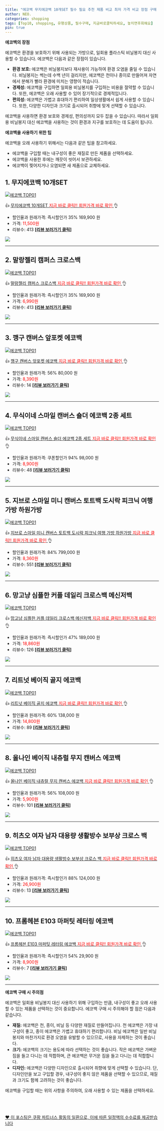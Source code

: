 ```yaml
---
title: "에코백 무지에코백 10개SET 필수 필요 추천 제품 비교 최저 가격 비교 장점 구매 후기 구매평"
author: NEO.
categories: shopping
tags: [Top10, shopping, 유행상품, 필수구매, 지금바로클릭하세요, 놓치면후회해요]
pin: true
---
```

**에코백의 장점**

에코백은 환경을 보호하기 위해 사용되는 가방으로, 일회용 플라스틱 비닐봉지 대신 사용할 수 있습니다. 에코백은 다음과 같은 장점이 있습니다.

* **환경 보호:** 에코백은 비닐봉지보다 재사용이 가능하여 환경 오염을 줄일 수 있습니다. 비닐봉지는 썩는데 수백 년이 걸리지만, 에코백은 천이나 종이로 만들어져 자연에서 분해가 빨라 환경에 미치는 영향이 적습니다.
* **경제성:** 에코백을 구입하면 일회용 비닐봉지를 구입하는 비용을 절약할 수 있습니다. 또한, 에코백은 오래 사용할 수 있어 장기적으로 경제적입니다.
* **편의성:** 에코백은 가볍고 휴대하기 편리하여 일상생활에서 쉽게 사용할 수 있습니다. 또한, 다양한 디자인과 크기로 출시되어 취향에 맞게 선택할 수 있습니다.

에코백을 사용하면 환경 보호와 경제성, 편의성까지 모두 잡을 수 있습니다. 따라서 일회용 비닐봉지 대신 에코백을 사용하는 것이 환경과 지구를 보호하는 데 도움이 됩니다.

**에코백을 사용하기 위한 팁**

에코백을 오래 사용하기 위해서는 다음과 같은 팁을 참고하세요.

* 에코백을 구입할 때는 내구성이 좋은 재질로 만든 제품을 선택하세요.
* 에코백을 사용한 후에는 깨끗이 씻어서 보관하세요.
* 에코백이 찢어지거나 오염되면 새 제품으로 교체하세요.

   

## 1. 무지에코백 10개SET

[![에코백 TOP01](https://thumbnail7.coupangcdn.com/thumbnails/remote/490x490ex/image/vendor_inventory/f555/0031d02a3804a4ef88610b23dbcf69efc11b277a1779d5221d691c9eed6f.jpg)](https://link.coupang.com/re/AFFSDP?lptag=AF3617701&subid=GithubCoopas&pageKey=338917261&traceid=V0-153&itemId=1079977627&vendorItemId=5582640058)


👍 [무지에코백 10개SET <font color=red> 지금 바로 클릭!! 회원가격 바로 확인 </font> ](https://link.coupang.com/re/AFFSDP?lptag=AF3617701&subid=GithubCoopas&pageKey=338917261&traceid=V0-153&itemId=1079977627&vendorItemId=5582640058) 👌 


- 할인율과 원래가격: 즉시할인가 35%  169,900   원
- 가격: <span style='color:red'>11,500원</span>
- 리뷰수: 413  [**[리뷰 보러가기 클릭]**](https://link.coupang.com/re/AFFSDP?lptag=AF3617701&subid=GithubCoopas&pageKey=338917261&traceid=V0-153&itemId=1079977627&vendorItemId=5582640058)

[![](/discount_price.png)](https://link.coupang.com/re/AFFSDP?lptag=AF3617701&subid=GithubCoopas&pageKey=338917261&traceid=V0-153&itemId=1079977627&vendorItemId=5582640058)

---


   

## 2. 말랑젤리 캠퍼스 크로스백

[![에코백 TOP01](https://thumbnail10.coupangcdn.com/thumbnails/remote/490x490ex/image/retail/images/98209840337343-05fcc015-db28-4186-bd16-0de8d1cdc435.jpg)](https://link.coupang.com/re/AFFSDP?lptag=AF3617701&subid=GithubCoopas&pageKey=4757732009&traceid=V0-153&itemId=6059754830&vendorItemId=70565668969)


👍 [말랑젤리 캠퍼스 크로스백 <font color=red> 지금 바로 클릭!! 회원가격 바로 확인 </font> ](https://link.coupang.com/re/AFFSDP?lptag=AF3617701&subid=GithubCoopas&pageKey=4757732009&traceid=V0-153&itemId=6059754830&vendorItemId=70565668969) 👌 


- 할인율과 원래가격: 즉시할인가 35%  169,900   원
- 가격: <span style='color:red'>6,990원</span>
- 리뷰수: 413  [**[리뷰 보러가기 클릭]**](https://link.coupang.com/re/AFFSDP?lptag=AF3617701&subid=GithubCoopas&pageKey=4757732009&traceid=V0-153&itemId=6059754830&vendorItemId=70565668969)

[![](/discount_price.png)](https://link.coupang.com/re/AFFSDP?lptag=AF3617701&subid=GithubCoopas&pageKey=4757732009&traceid=V0-153&itemId=6059754830&vendorItemId=70565668969)

---


   

## 3. 깽구 캔버스 앞포켓 에코백

[![에코백 TOP01](https://thumbnail6.coupangcdn.com/thumbnails/remote/490x490ex/image/vendor_inventory/2061/c0f9b839cce9ac0a62797d5f8ade91e637c8b9159853a602708c1bf55da7.jpg)](https://link.coupang.com/re/AFFSDP?lptag=AF3617701&subid=GithubCoopas&pageKey=4369163493&traceid=V0-153&itemId=5147638667&vendorItemId=81278525733)


👍 [깽구 캔버스 앞포켓 에코백 <font color=red> 지금 바로 클릭!! 회원가격 바로 확인 </font> ](https://link.coupang.com/re/AFFSDP?lptag=AF3617701&subid=GithubCoopas&pageKey=4369163493&traceid=V0-153&itemId=5147638667&vendorItemId=81278525733) 👌 


- 할인율과 원래가격: 56%  80,000   원
- 가격: <span style='color:red'>8,390원</span>
- 리뷰수: 14  [**[리뷰 보러가기 클릭]**](https://link.coupang.com/re/AFFSDP?lptag=AF3617701&subid=GithubCoopas&pageKey=4369163493&traceid=V0-153&itemId=5147638667&vendorItemId=81278525733)

[![](/discount_price.png)](https://link.coupang.com/re/AFFSDP?lptag=AF3617701&subid=GithubCoopas&pageKey=4369163493&traceid=V0-153&itemId=5147638667&vendorItemId=81278525733)

---


   

## 4. 무식이네 스마일 캔버스 숄더 에코백 2종 세트

[![에코백 TOP01](https://thumbnail7.coupangcdn.com/thumbnails/remote/490x490ex/image/vendor_inventory/eba2/c699bc122d0d5117f228b5da8b3b084a11d5245aa3ac61b3c9f62834ab79.jpg)](https://link.coupang.com/re/AFFSDP?lptag=AF3617701&subid=GithubCoopas&pageKey=7447177574&traceid=V0-153&itemId=19379203694&vendorItemId=86354971565)


👍 [무식이네 스마일 캔버스 숄더 에코백 2종 세트 <font color=red> 지금 바로 클릭!! 회원가격 바로 확인 </font> ](https://link.coupang.com/re/AFFSDP?lptag=AF3617701&subid=GithubCoopas&pageKey=7447177574&traceid=V0-153&itemId=19379203694&vendorItemId=86354971565) 👌 


- 할인율과 원래가격: 쿠폰할인가 94%  98,000   원
- 가격: <span style='color:red'>8,900원</span>
- 리뷰수: 48  [**[리뷰 보러가기 클릭]**](https://link.coupang.com/re/AFFSDP?lptag=AF3617701&subid=GithubCoopas&pageKey=7447177574&traceid=V0-153&itemId=19379203694&vendorItemId=86354971565)

[![](/discount_price.png)](https://link.coupang.com/re/AFFSDP?lptag=AF3617701&subid=GithubCoopas&pageKey=7447177574&traceid=V0-153&itemId=19379203694&vendorItemId=86354971565)

---


   

## 5. 지브로 스마일 미니 캔버스 토트백 도시락 피크닉 여행 가방 하원가방

[![에코백 TOP01](https://thumbnail7.coupangcdn.com/thumbnails/remote/490x490ex/image/vendor_inventory/5454/91aa5c386ad1ae0a83a29dfbb225fa14a4b138090278f44e47516f177b5c.jpg)](https://link.coupang.com/re/AFFSDP?lptag=AF3617701&subid=GithubCoopas&pageKey=7392608442&traceid=V0-153&itemId=19116127368&vendorItemId=86235987972)


👍 [지브로 스마일 미니 캔버스 토트백 도시락 피크닉 여행 가방 하원가방 <font color=red> 지금 바로 클릭!! 회원가격 바로 확인 </font> ](https://link.coupang.com/re/AFFSDP?lptag=AF3617701&subid=GithubCoopas&pageKey=7392608442&traceid=V0-153&itemId=19116127368&vendorItemId=86235987972) 👌 


- 할인율과 원래가격: 84%  799,000   원
- 가격: <span style='color:red'>8,360원</span>
- 리뷰수: 551  [**[리뷰 보러가기 클릭]**](https://link.coupang.com/re/AFFSDP?lptag=AF3617701&subid=GithubCoopas&pageKey=7392608442&traceid=V0-153&itemId=19116127368&vendorItemId=86235987972)

[![](/discount_price.png)](https://link.coupang.com/re/AFFSDP?lptag=AF3617701&subid=GithubCoopas&pageKey=7392608442&traceid=V0-153&itemId=19116127368&vendorItemId=86235987972)

---


   

## 6. 망고냥 심플한 커플 데일리 크로스백 메신저백

[![에코백 TOP01](https://thumbnail7.coupangcdn.com/thumbnails/remote/490x490ex/image/vendor_inventory/0d7a/15d386df275bf83bf2a1c072da27ccbf8576d93ddb40381224c0c1d5dee9.jpg)](https://link.coupang.com/re/AFFSDP?lptag=AF3617701&subid=GithubCoopas&pageKey=7501957908&traceid=V0-153&itemId=19639639037&vendorItemId=86745883473)


👍 [망고냥 심플한 커플 데일리 크로스백 메신저백 <font color=red> 지금 바로 클릭!! 회원가격 바로 확인 </font> ](https://link.coupang.com/re/AFFSDP?lptag=AF3617701&subid=GithubCoopas&pageKey=7501957908&traceid=V0-153&itemId=19639639037&vendorItemId=86745883473) 👌 


- 할인율과 원래가격: 즉시할인가 47%  189,000   원
- 가격: <span style='color:red'>18,860원</span>
- 리뷰수: 126  [**[리뷰 보러가기 클릭]**](https://link.coupang.com/re/AFFSDP?lptag=AF3617701&subid=GithubCoopas&pageKey=7501957908&traceid=V0-153&itemId=19639639037&vendorItemId=86745883473)

[![](/discount_price.png)](https://link.coupang.com/re/AFFSDP?lptag=AF3617701&subid=GithubCoopas&pageKey=7501957908&traceid=V0-153&itemId=19639639037&vendorItemId=86745883473)

---


   

## 7. 리트넛 베이직 골지 에코백

[![에코백 TOP01](https://thumbnail6.coupangcdn.com/thumbnails/remote/490x490ex/image/vendor_inventory/18ab/20d599893353fd95f6ea535431590478a90272524ef1c483434c5f5f3eef.jpg)](https://link.coupang.com/re/AFFSDP?lptag=AF3617701&subid=GithubCoopas&pageKey=7070462086&traceid=V0-153&itemId=17556290154&vendorItemId=84990456233)


👍 [리트넛 베이직 골지 에코백 <font color=red> 지금 바로 클릭!! 회원가격 바로 확인 </font> ](https://link.coupang.com/re/AFFSDP?lptag=AF3617701&subid=GithubCoopas&pageKey=7070462086&traceid=V0-153&itemId=17556290154&vendorItemId=84990456233) 👌 


- 할인율과 원래가격: 60%  138,000   원
- 가격: <span style='color:red'>14,800원</span>
- 리뷰수: 89  [**[리뷰 보러가기 클릭]**](https://link.coupang.com/re/AFFSDP?lptag=AF3617701&subid=GithubCoopas&pageKey=7070462086&traceid=V0-153&itemId=17556290154&vendorItemId=84990456233)

[![](/discount_price.png)](https://link.coupang.com/re/AFFSDP?lptag=AF3617701&subid=GithubCoopas&pageKey=7070462086&traceid=V0-153&itemId=17556290154&vendorItemId=84990456233)

---


   

## 8. 올나인 베이직 내츄럴 무지 캔버스 에코백

[![에코백 TOP01](https://thumbnail6.coupangcdn.com/thumbnails/remote/490x490ex/image/retail/images/1306925916996694-864e1628-b645-4fec-b9ad-618159a9d1d2.jpg)](https://link.coupang.com/re/AFFSDP?lptag=AF3617701&subid=GithubCoopas&pageKey=243864716&traceid=V0-153&itemId=773898230&vendorItemId=4954895255)


👍 [올나인 베이직 내츄럴 무지 캔버스 에코백 <font color=red> 지금 바로 클릭!! 회원가격 바로 확인 </font> ](https://link.coupang.com/re/AFFSDP?lptag=AF3617701&subid=GithubCoopas&pageKey=243864716&traceid=V0-153&itemId=773898230&vendorItemId=4954895255) 👌 


- 할인율과 원래가격: 56%  108,000   원
- 가격: <span style='color:red'>5,900원</span>
- 리뷰수: 101  [**[리뷰 보러가기 클릭]**](https://link.coupang.com/re/AFFSDP?lptag=AF3617701&subid=GithubCoopas&pageKey=243864716&traceid=V0-153&itemId=773898230&vendorItemId=4954895255)

[![](/discount_price.png)](https://link.coupang.com/re/AFFSDP?lptag=AF3617701&subid=GithubCoopas&pageKey=243864716&traceid=V0-153&itemId=773898230&vendorItemId=4954895255)

---


   

## 9. 히츠오 여자 남자 대용량 생활방수 보부상 크로스 백

[![에코백 TOP01](https://thumbnail6.coupangcdn.com/thumbnails/remote/490x490ex/image/vendor_inventory/933d/5d23e71ef5e1bb311a0124528b6b6b353ccf1876323d9c32c26b8377a99c.jpg)](https://link.coupang.com/re/AFFSDP?lptag=AF3617701&subid=GithubCoopas&pageKey=7477063903&traceid=V0-153&itemId=19522547669&vendorItemId=86631156974)


👍 [히츠오 여자 남자 대용량 생활방수 보부상 크로스 백 <font color=red> 지금 바로 클릭!! 회원가격 바로 확인 </font> ](https://link.coupang.com/re/AFFSDP?lptag=AF3617701&subid=GithubCoopas&pageKey=7477063903&traceid=V0-153&itemId=19522547669&vendorItemId=86631156974) 👌 


- 할인율과 원래가격: 즉시할인가 88%  124,000   원
- 가격: <span style='color:red'>26,900원</span>
- 리뷰수: 13  [**[리뷰 보러가기 클릭]**](https://link.coupang.com/re/AFFSDP?lptag=AF3617701&subid=GithubCoopas&pageKey=7477063903&traceid=V0-153&itemId=19522547669&vendorItemId=86631156974)

[![](/discount_price.png)](https://link.coupang.com/re/AFFSDP?lptag=AF3617701&subid=GithubCoopas&pageKey=7477063903&traceid=V0-153&itemId=19522547669&vendorItemId=86631156974)

---


   

## 10. 프롬헤븐 E103 마퍼팃 레터링 에코백

[![에코백 TOP01](https://thumbnail6.coupangcdn.com/thumbnails/remote/490x490ex/image/retail/images/1100494154433432-23fe70df-062a-4a9e-a1b1-d5e2b1707e04.jpg)](https://link.coupang.com/re/AFFSDP?lptag=AF3617701&subid=GithubCoopas&pageKey=170115961&traceid=V0-153&itemId=358498315&vendorItemId=4226624929)


👍 [프롬헤븐 E103 마퍼팃 레터링 에코백 <font color=red> 지금 바로 클릭!! 회원가격 바로 확인 </font> ](https://link.coupang.com/re/AFFSDP?lptag=AF3617701&subid=GithubCoopas&pageKey=170115961&traceid=V0-153&itemId=358498315&vendorItemId=4226624929) 👌 


- 할인율과 원래가격: 즉시할인가 54%  29,900   원
- 가격: <span style='color:red'>8,900원</span>
- 리뷰수: 7  [**[리뷰 보러가기 클릭]**](https://link.coupang.com/re/AFFSDP?lptag=AF3617701&subid=GithubCoopas&pageKey=170115961&traceid=V0-153&itemId=358498315&vendorItemId=4226624929)

[![](/discount_price.png)](https://link.coupang.com/re/AFFSDP?lptag=AF3617701&subid=GithubCoopas&pageKey=170115961&traceid=V0-153&itemId=358498315&vendorItemId=4226624929)

---
**에코백 구매 시 주의점**

에코백은 일회용 비닐봉지 대신 사용하기 위해 구입하는 만큼, 내구성이 좋고 오래 사용할 수 있는 제품을 선택하는 것이 중요합니다. 에코백 구매 시 주의해야 할 점은 다음과 같습니다.

* **재질:** 에코백은 천, 종이, 비닐 등 다양한 재질로 만들어집니다. 천 에코백은 가장 내구성이 좋고, 종이 에코백은 가볍고 휴대하기 편리합니다. 비닐 에코백은 일반 비닐봉지와 마찬가지로 환경 오염을 유발할 수 있으므로, 사용을 자제하는 것이 좋습니다.
* **크기:** 에코백의 크기는 용도에 따라 선택하는 것이 좋습니다. 작은 에코백은 가벼운 짐을 들고 다니는 데 적합하며, 큰 에코백은 무거운 짐을 들고 다니는 데 적합합니다.
* **디자인:** 에코백은 다양한 디자인으로 출시되어 취향에 맞게 선택할 수 있습니다. 단, 디자인만을 보고 구입할 경우, 내구성이 좋지 않은 제품을 선택할 수 있으므로, 재질과 크기도 함께 고려하는 것이 좋습니다.

에코백을 구입할 때는 위의 사항을 주의하여, 오래 사용할 수 있는 제품을 선택하세요.<br><br><br><br><br> [ ❤  이 포스팅은 쿠팡 파트너스 활동의 일환으로, 이에 따른 일정액의 수수료를 제공받습니다](https://link.coupang.com/a/bcEFyh)